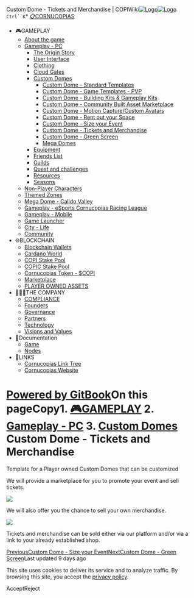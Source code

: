 Custom Dome - Tickets and Merchandise | COPIWiki[![Logo](https://copiwiki.cornucopias.io/~gitbook/image?url=https%3A%2F%2F1762761122-files.gitbook.io%2F%7E%2Ffiles%2Fv0%2Fb%2Fgitbook-x-prod.appspot.com%2Fo%2Forganizations%252FVpfHHIHQI6ROs7kspCfa%252Fsites%252Fsite_dzbNR%252Flogo%252FxczoLfMLSrLZyl8UxDSg%252FCornucopias_Logo-White-Medium.png%3Falt%3Dmedia%26token%3Dcfef2e74-c264-4b9d-bc1c-d89788f5dc9c&width=260&dpr=4&quality=100&sign=ce383b9c&sv=2)![Logo](https://copiwiki.cornucopias.io/~gitbook/image?url=https%3A%2F%2F1762761122-files.gitbook.io%2F%7E%2Ffiles%2Fv0%2Fb%2Fgitbook-x-prod.appspot.com%2Fo%2Forganizations%252FVpfHHIHQI6ROs7kspCfa%252Fsites%252Fsite_dzbNR%252Flogo%252FxczoLfMLSrLZyl8UxDSg%252FCornucopias_Logo-White-Medium.png%3Falt%3Dmedia%26token%3Dcfef2e74-c264-4b9d-bc1c-d89788f5dc9c&width=260&dpr=4&quality=100&sign=ce383b9c&sv=2)](/)`Ctrl``K`* [📋CORNUCOPIAS](/)
* 🎮GAMEPLAY
	+ [About the game](/gameplay/about-the-game)
	+ [Gameplay - PC](/gameplay/gameplay-pc)
		- [The Origin Story](/gameplay/gameplay-pc/the-origin-story)
		- [User Interface](/gameplay/gameplay-pc/user-interface)
		- [Clothing](/gameplay/gameplay-pc/clothing)
		- [Cloud Gates](/gameplay/gameplay-pc/cloud-gates)
		- [Custom Domes](/gameplay/gameplay-pc/custom-domes)
			* [Custom Dome - Standard Templates](/gameplay/gameplay-pc/custom-domes/custom-dome-standard-templates)
			* [Custom Dome - Game Templates - PVP](/gameplay/gameplay-pc/custom-domes/custom-dome-game-templates-pvp)
			* [Custom Dome - Building Kits & Gameplay Kits](/gameplay/gameplay-pc/custom-domes/custom-dome-building-kits-and-gameplay-kits)
			* [Custom Dome - Community Built Asset Marketplace](/gameplay/gameplay-pc/custom-domes/custom-dome-community-built-asset-marketplace)
			* [Custom Dome - Motion Capture/Custom Avatars](/gameplay/gameplay-pc/custom-domes/custom-dome-motion-capture-custom-avatars)
			* [Custom Dome - Rent out your Space](/gameplay/gameplay-pc/custom-domes/custom-dome-rent-out-your-space)
			* [Custom Dome - Size your Event](/gameplay/gameplay-pc/custom-domes/custom-dome-size-your-event)
			* [Custom Dome - Tickets and Merchandise](/gameplay/gameplay-pc/custom-domes/custom-dome-tickets-and-merchandise)
			* [Custom Dome - Green Screen](/gameplay/gameplay-pc/custom-domes/custom-dome-green-screen)
			* [Mega Domes](/gameplay/gameplay-pc/custom-domes/mega-domes)
		- [Equipment](/gameplay/gameplay-pc/equipment)
		- [Friends List](/gameplay/gameplay-pc/friends-list)
		- [Guilds](/gameplay/gameplay-pc/guilds)
		- [Quest and challenges](/gameplay/gameplay-pc/quest-and-challenges)
		- [Resources](/gameplay/gameplay-pc/resources)
		- [Seasons](/gameplay/gameplay-pc/seasons)
	+ [Non-Player Characters](/gameplay/non-player-characters)
	+ [Themed Zones](/gameplay/themed-zones)
	+ [Mega Dome - Calido Valley](/gameplay/mega-dome-calido-valley)
	+ [Gameplay - eSports Cornucopias Racing League](/gameplay/gameplay-esports-cornucopias-racing-league)
	+ [Gameplay - Mobile](/gameplay/gameplay-mobile)
	+ [Game Launcher](/gameplay/game-launcher)
	+ [City - Life](/gameplay/city-life)
	+ [Community](/gameplay/community)
* 🌐BLOCKCHAIN
	+ [Blockchain Wallets](/blockchain/blockchain-wallets)
	+ [Cardano World](/blockchain/cardano-world)
	+ [COPI Stake Pool](/blockchain/copi-stake-pool)
	+ [COPIC Stake Pool](/blockchain/copic-stake-pool)
	+ [Cornucopias Token - $COPI](/blockchain/cornucopias-token-usdcopi)
	+ [Marketplace](/blockchain/marketplace)
	+ [PLAYER OWNED ASSETS](/blockchain/player-owned-assets)
* 🧑‍🤝‍🧑THE COMPANY
	+ [COMPLIANCE](/the-company/compliance)
	+ [Founders](/the-company/founders)
	+ [Governance](/the-company/governance)
	+ [Partners](/the-company/partners)
	+ [Technology](/the-company/technology)
	+ [Visions and Values](/the-company/visions-and-values)
* 📖Documentation
	+ [Game](/documentation/game)
	+ [Nodes](/documentation/nodes)
* 🔗LINKS
	+ [Cornucopias Link Tree](https://linktr.ee/cornucopias.game)
	+ [Cornucopias Website](https://www.cornucopias.io)

[Powered by GitBook](https://www.gitbook.com/?utm_source=content&utm_medium=trademark&utm_campaign=PQmCVki2WHg9QcW9pdrX)On this pageCopy1. [🎮GAMEPLAY](/gameplay)
2. [Gameplay - PC](/gameplay/gameplay-pc)
3. [Custom Domes](/gameplay/gameplay-pc/custom-domes)
Custom Dome - Tickets and Merchandise
=====================================

Template for a Player owned Custom Domes that can be customized

We will provide a marketplace for you to promote your event and sell tickets.

![](https://copiwiki.cornucopias.io/~gitbook/image?url=https%3A%2F%2F4046923609-files.gitbook.io%2F%7E%2Ffiles%2Fv0%2Fb%2Fgitbook-x-prod.appspot.com%2Fo%2Fspaces%252FPQmCVki2WHg9QcW9pdrX%252Fuploads%252FX5majVpU03QFONRj9NT5%252Fimage.png%3Falt%3Dmedia%26token%3Df831d24f-dbc9-4316-ae76-265ec07d2fb4&width=300&dpr=4&quality=100&sign=bc21de86&sv=2)

We will also offer you the chance to sell your own merchandise.

![](https://copiwiki.cornucopias.io/~gitbook/image?url=https%3A%2F%2F4046923609-files.gitbook.io%2F%7E%2Ffiles%2Fv0%2Fb%2Fgitbook-x-prod.appspot.com%2Fo%2Fspaces%252FPQmCVki2WHg9QcW9pdrX%252Fuploads%252FIDhVX0nzsqo2tzVBeUHg%252Fimage.png%3Falt%3Dmedia%26token%3Dcef78366-fa31-4592-8678-62b68e53b54f&width=300&dpr=4&quality=100&sign=1deeb78b&sv=2)

Tickets and merchandise can be sold either via our platform and/or via a link to your already established shop.

[PreviousCustom Dome - Size your Event](/gameplay/gameplay-pc/custom-domes/custom-dome-size-your-event)[NextCustom Dome - Green Screen](/gameplay/gameplay-pc/custom-domes/custom-dome-green-screen)Last updated 9 days ago

This site uses cookies to deliver its service and to analyze traffic. By browsing this site, you accept the [privacy policy](https://www.cornucopias.io/privacy-policy).

AcceptReject